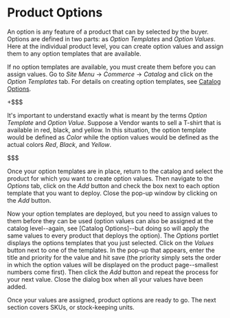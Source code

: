 # Product Options

An option is any feature of a product that can by selected by the buyer. Options
are defined in two parts: as *Option Templates* and *Option Values*. Here at the
individual product level, you can create option values and assign them to any
option templates that are available.

If no option templates are available, you must create them before you can assign
values. Go to *Site Menu* &rarr; *Commerce* &rarr; *Catalog* and click on the
*Option Templates* tab. For details on creating option templates, see [Catalog
Options](/discover/portal/-/knowledge_base/7-1/catalog-options).

+$$$

It's important to understand exactly what is meant by the terms *Option
Template* and *Option Value*. Suppose a Vendor wants to sell a T-shirt that is
available in red, black, and yellow. In this situation, the option template
would be defined as *Color* while the option values would be defined as the
actual colors *Red*, *Black*, and *Yellow*.

$$$

Once your option templates are in place, return to the catalog and select the
product for which you want to create option values. Then navigate to the
*Options* tab, click on the *Add* button and check the box next to each option
template that you want to deploy. Close the pop-up window by clicking on the
*Add* button.


Now your option templates are deployed, but you need to assign values to them
before they can be used (option values can also be assigned at the catalog
level--again, see [Catalog Options]--but doing so will apply the same values to
every product that deploys the option). The *Options* portlet displays the
options templates that you just selected. Click on the *Values* button next to
one of the templates. In the pop-up that appears, enter the title and priority
for the value and hit save (the priority simply sets the order in which the
option values will be displayed on the product page--smallest numbers come
first). Then click the *Add* button and repeat the process for your next value.
Close the dialog box when all your values have been added.

Once your values are assigned, product options are ready to go. The next
section covers SKUs, or stock-keeping units.
